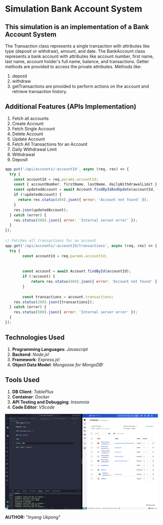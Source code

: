 # Simulation Bank Account System

## This simulation is an implementation of a Bank Account System

The Transaction class represents a single transaction with attributes like type (deposit or withdraw), amount, and date.
The BankAccount class represents a bank account with attributes like account number, first name, last name, account holder's full name, balance, and transactions.
Getter methods are provided to access the private attributes.
Methods like:

1. deposit
2. withdraw
3. getTransactions
are provided to perform actions on the account and retrieve transaction history.

## Additional Features (APIs Implementation)

1. Fetch all accounts
2. Create Account
3. Fetch Single Account
4. Delete Account
5. Update Account
6. Fetch All Transactions for an Account
7. Daily Withdrawal Limit
8. Withdrawal
9. Deposit

``` js
app.put('/api/accounts/:accountId', async (req, res) => {
  try {
    const accountId = req.params.accountId;
    const { accountNumber, firstName, lastName, dailyWithdrawalLimit } = req.body;
    const updatedAccount = await Account.findByIdAndUpdate(accountId, { accountNumber, firstName, lastName, dailyWithdrawalLimit }, { new: true });
    if (!updatedAccount) {
      return res.status(404).json({ error: 'Account not found' });
    }
    res.json(updatedAccount);
  } catch (error) {
    res.status(500).json({ error: 'Internal server error' });
  }
});

// Fetches all transactions for an account
app.get('/api/accounts/:accountId/transactions', async (req, res) => {
  try {
        const accountId = req.params.accountId;
        

        const account = await Account.findById(accountId);
        if (!account) {
            return res.status(404).json({ error: 'Account not found' });
        }
    
        const transactions = account.transactions;
    res.status(200).json({transactions});
  } catch (error) {
    res.status(500).json({ error: 'Internal server error' });
  }
});
```

## Technologies Used

1. **Programming Languages**: *Javascript*
2. **Backend**: *Node.js*!
3. **Framework**: *Express.js*!
4. **Object Data Model**: *Mongoose for MongoDB*!

## Tools Used

1. **DB Client**: *TablePlus*
2. **Container**: *Docker*
3. **API Testing and Debugging**: *Insomnia*
4. **Code Editor**: *VScode*

![alt text](dockerfile-docker1.png)

**AUTHOR:** "*Inyang Ukpong*"
